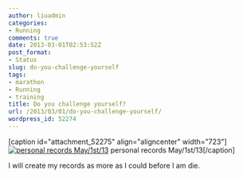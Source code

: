 ```yaml
---
author: liuadmin
categories:
- Running
comments: true
date: 2013-03-01T02:53:52Z
post_format:
- Status
slug: do-you-challenge-yourself
tags:
- marathon
- Running
- training
title: Do you challenge yourself?
url: /2013/03/01/do-you-challenge-yourself/
wordpress_id: 52274
---
```


[caption id="attachment_52275" align="aligncenter" width="723"][![personal records May/1st/13](http://cdn1.martinliu.cn/wp-content/uploads/2013/03/personal-records.jpg)](http://cdn1.martinliu.cn/wp-content/uploads/2013/03/personal-records.jpg) personal records May/1st/13[/caption]

I will create my records as more as I could before I am die.
